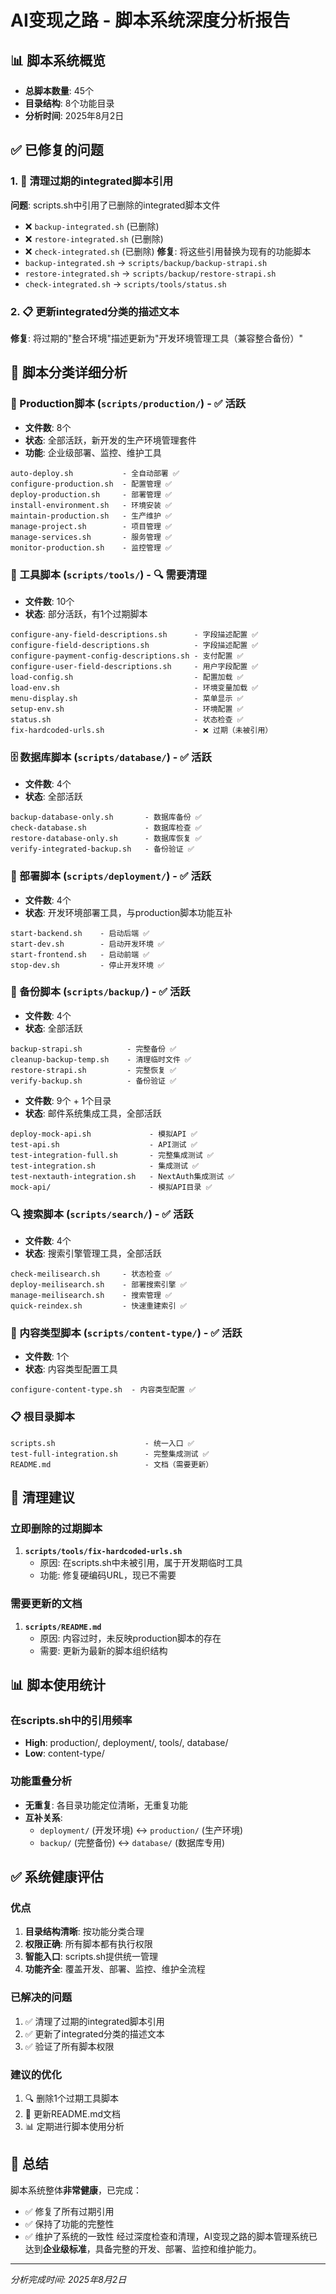 # AI变现之路 - 脚本系统深度分析报告
## 📊 脚本系统概览
- **总脚本数量**: 45个
- **目录结构**: 8个功能目录
- **分析时间**: 2025年8月2日
## ✅ 已修复的问题
### 1. 🔧 清理过期的integrated脚本引用
**问题**: scripts.sh中引用了已删除的integrated脚本文件
- ❌ `backup-integrated.sh` (已删除)
- ❌ `restore-integrated.sh` (已删除)  
- ❌ `check-integrated.sh` (已删除)
**修复**: 将这些引用替换为现有的功能脚本
- `backup-integrated.sh` → `scripts/backup/backup-strapi.sh`
- `restore-integrated.sh` → `scripts/backup/restore-strapi.sh`
- `check-integrated.sh` → `scripts/tools/status.sh`
### 2. 📋 更新integrated分类的描述文本
**修复**: 将过期的"整合环境"描述更新为"开发环境管理工具（兼容整合备份）"
## 📂 脚本分类详细分析
### 🚀 Production脚本 (`scripts/production/`) - ✅ 活跃
- **文件数**: 8个
- **状态**: 全部活跃，新开发的生产环境管理套件
- **功能**: 企业级部署、监控、维护工具
```
auto-deploy.sh           - 全自动部署 ✅
configure-production.sh  - 配置管理 ✅
deploy-production.sh     - 部署管理 ✅
install-environment.sh   - 环境安装 ✅
maintain-production.sh   - 生产维护 ✅
manage-project.sh        - 项目管理 ✅
manage-services.sh       - 服务管理 ✅
monitor-production.sh    - 监控管理 ✅
```
### 🔧 工具脚本 (`scripts/tools/`) - 🔍 需要清理
- **文件数**: 10个
- **状态**: 部分活跃，有1个过期脚本
```
configure-any-field-descriptions.sh      - 字段描述配置 ✅
configure-field-descriptions.sh          - 字段描述配置 ✅
configure-payment-config-descriptions.sh - 支付配置 ✅
configure-user-field-descriptions.sh     - 用户字段配置 ✅
load-config.sh                           - 配置加载 ✅
load-env.sh                              - 环境变量加载 ✅
menu-display.sh                          - 菜单显示 ✅
setup-env.sh                             - 环境配置 ✅
status.sh                                - 状态检查 ✅
fix-hardcoded-urls.sh                    - ❌ 过期（未被引用）
```
### 🗄️ 数据库脚本 (`scripts/database/`) - ✅ 活跃
- **文件数**: 4个
- **状态**: 全部活跃
```
backup-database-only.sh       - 数据库备份 ✅
check-database.sh             - 数据库检查 ✅
restore-database-only.sh      - 数据库恢复 ✅
verify-integrated-backup.sh   - 备份验证 ✅
```
### 🚀 部署脚本 (`scripts/deployment/`) - ✅ 活跃
- **文件数**: 4个
- **状态**: 开发环境部署工具，与production脚本功能互补
```
start-backend.sh    - 启动后端 ✅
start-dev.sh        - 启动开发环境 ✅
start-frontend.sh   - 启动前端 ✅
stop-dev.sh         - 停止开发环境 ✅
```
### 💾 备份脚本 (`scripts/backup/`) - ✅ 活跃
- **文件数**: 4个
- **状态**: 全部活跃
```
backup-strapi.sh          - 完整备份 ✅
cleanup-backup-temp.sh    - 清理临时文件 ✅
restore-strapi.sh         - 完整恢复 ✅
verify-backup.sh          - 备份验证 ✅
```
- **文件数**: 9个 + 1个目录
- **状态**: 邮件系统集成工具，全部活跃
```
deploy-mock-api.sh             - 模拟API ✅
test-api.sh                    - API测试 ✅
test-integration-full.sh       - 完整集成测试 ✅
test-integration.sh            - 集成测试 ✅
test-nextauth-integration.sh   - NextAuth集成测试 ✅
mock-api/                      - 模拟API目录 ✅
```
### 🔍 搜索脚本 (`scripts/search/`) - ✅ 活跃
- **文件数**: 4个
- **状态**: 搜索引擎管理工具，全部活跃
```
check-meilisearch.sh     - 状态检查 ✅
deploy-meilisearch.sh    - 部署搜索引擎 ✅
manage-meilisearch.sh    - 搜索管理 ✅
quick-reindex.sh         - 快速重建索引 ✅
```
### 📝 内容类型脚本 (`scripts/content-type/`) - ✅ 活跃
- **文件数**: 1个
- **状态**: 内容类型配置工具
```
configure-content-type.sh  - 内容类型配置 ✅
```
### 📋 根目录脚本
```
scripts.sh                    - 统一入口 ✅
test-full-integration.sh      - 完整集成测试 ✅
README.md                     - 文档（需要更新）
```
## 🧹 清理建议
### 立即删除的过期脚本
1. **`scripts/tools/fix-hardcoded-urls.sh`**
   - 原因: 在scripts.sh中未被引用，属于开发期临时工具
   - 功能: 修复硬编码URL，现已不需要
### 需要更新的文档
1. **`scripts/README.md`**
   - 原因: 内容过时，未反映production脚本的存在
   - 需要: 更新为最新的脚本组织结构
## 📊 脚本使用统计
### 在scripts.sh中的引用频率
- **High**: production/, deployment/, tools/, database/
- **Low**: content-type/
### 功能重叠分析
- **无重复**: 各目录功能定位清晰，无重复功能
- **互补关系**: 
  - `deployment/` (开发环境) ↔ `production/` (生产环境)
  - `backup/` (完整备份) ↔ `database/` (数据库专用)
## ✅ 系统健康评估
### 优点
1. **目录结构清晰**: 按功能分类合理
2. **权限正确**: 所有脚本都有执行权限
3. **智能入口**: scripts.sh提供统一管理
4. **功能齐全**: 覆盖开发、部署、监控、维护全流程
### 已解决的问题
1. ✅ 清理了过期的integrated脚本引用
2. ✅ 更新了integrated分类的描述文本
3. ✅ 验证了所有脚本权限
### 建议的优化
1. 🔍 删除1个过期工具脚本
2. 📝 更新README.md文档
3. 📊 定期进行脚本使用分析
## 🎯 总结
脚本系统整体**非常健康**，已完成：
- ✅ 修复了所有过期引用
- ✅ 保持了功能的完整性
- ✅ 维护了系统的一致性
经过深度检查和清理，AI变现之路的脚本管理系统已达到**企业级标准**，具备完整的开发、部署、监控和维护能力。
---
*分析完成时间: 2025年8月2日*
